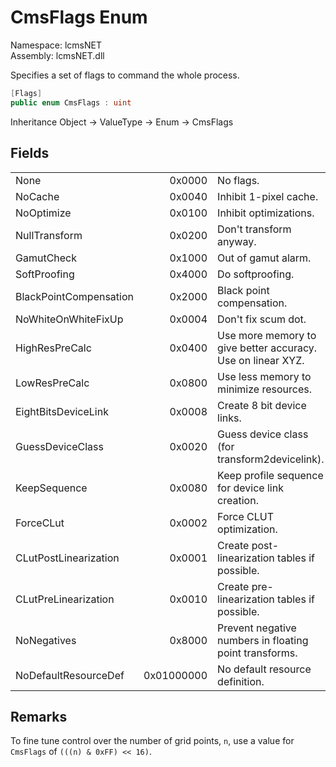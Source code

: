 # CmsFlags Enum

Namespace: lcmsNET  
Assembly: lcmsNET.dll

Specifies a set of flags to command the whole process.


```csharp
[Flags]
public enum CmsFlags : uint
```

Inheritance Object → ValueType → Enum → CmsFlags

## Fields

| | | |
| --- | ---:| --- |
| None | 0x0000 | No flags. |
| NoCache | 0x0040 | Inhibit 1-pixel cache. |
| NoOptimize | 0x0100 | Inhibit optimizations. |
| NullTransform | 0x0200 | Don't transform anyway. |
| GamutCheck | 0x1000 | Out of gamut alarm. |
| SoftProofing | 0x4000 | Do softproofing. |
| BlackPointCompensation | 0x2000 | Black point compensation. |
| NoWhiteOnWhiteFixUp | 0x0004 | Don't fix scum dot. |
| HighResPreCalc | 0x0400 | Use more memory to give better accuracy. Use on linear XYZ. |
| LowResPreCalc | 0x0800 | Use less memory to minimize resources. |
| EightBitsDeviceLink | 0x0008 | Create 8 bit device links. |
| GuessDeviceClass | 0x0020 | Guess device class (for transform2devicelink). |
| KeepSequence | 0x0080 | Keep profile sequence for device link creation. |
| ForceCLut | 0x0002 | Force CLUT optimization. |
| CLutPostLinearization | 0x0001 | Create post-linearization tables if possible. |
| CLutPreLinearization | 0x0010 | Create pre-linearization tables if possible. |
| NoNegatives | 0x8000 | Prevent negative numbers in floating point transforms. |
| NoDefaultResourceDef | 0x01000000 | No default resource definition. |

## Remarks

To fine tune control over the number of grid points, `n`, use a value for `CmsFlags` of `(((n) & 0xFF) << 16)`.